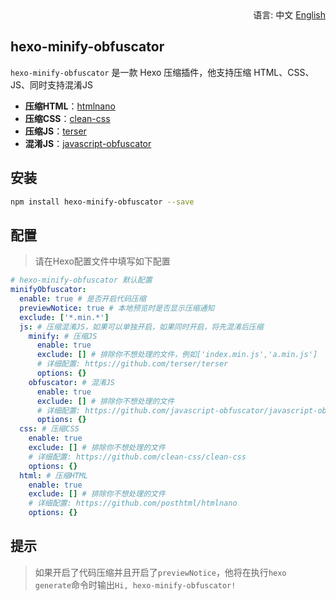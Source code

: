 <div align="right">
  语言: 中文
  <a title="English" href="/README.md">English</a>
</div>

## hexo-minify-obfuscator

`hexo-minify-obfuscator` 是一款 Hexo 压缩插件，他支持压缩 HTML、CSS、JS、同时支持混淆JS

- **压缩HTML**：[htmlnano](https://github.com/posthtml/htmlnano)
- **压缩CSS**：[clean-css](https://github.com/clean-css/clean-css)
- **压缩JS**：[terser](https://github.com/terser/terser)
- **混淆JS**：[javascript-obfuscator](https://github.com/javascript-obfuscator/javascript-obfuscator)

## 安装

```bash
npm install hexo-minify-obfuscator --save
```

## 配置

> 请在Hexo配置文件中填写如下配置

```yml
# hexo-minify-obfuscator 默认配置
minifyObfuscator:
  enable: true # 是否开启代码压缩
  previewNotice: true # 本地预览时是否显示压缩通知
  exclude: ['*.min.*']
  js: # 压缩混淆JS，如果可以单独开启，如果同时开启，将先混淆后压缩
    minify: # 压缩JS
      enable: true
      exclude: [] # 排除你不想处理的文件，例如['index.min.js','a.min.js']
      # 详细配置: https://github.com/terser/terser
      options: {}
    obfuscator: # 混淆JS
      enable: true
      exclude: [] # 排除你不想处理的文件
      # 详细配置: https://github.com/javascript-obfuscator/javascript-obfuscator
      options: {}
  css: # 压缩CSS
    enable: true
    exclude: [] # 排除你不想处理的文件
    # 详细配置: https://github.com/clean-css/clean-css
    options: {}
  html: # 压缩HTML
    enable: true
    exclude: [] # 排除你不想处理的文件
    # 详细配置: https://github.com/posthtml/htmlnano
    options: {}
```

## 提示

> 如果开启了代码压缩并且开启了`previewNotice`，他将在执行`hexo generate`命令时输出`Hi, hexo-minify-obfuscator!`